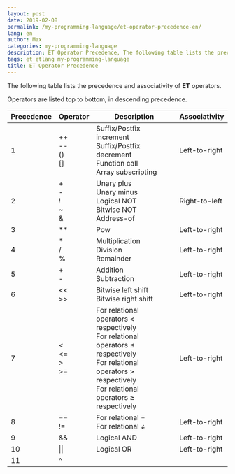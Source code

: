```yaml
---
layout: post
date: 2019-02-08
permalink: /my-programming-language/et-operator-precedence-en/
lang: en
author: Max
categories: my-programming-language
description: ET Operator Precedence, The following table lists the precedence and associativity of ET operators.
tags: et etlang my-programming-language
title: ET Operator Precedence
---
```


The following table lists the precedence and associativity of **ET** operators.

Operators are listed top to bottom, in descending precedence.


<!--more-->


| Precedence  | Operator | Description | Associativity |
| ------------- | ------------- | ------------ | ---------- |
| 1 | ++<br>--<br>()<br>[] | Suffix/Postfix increment<br>Suffix/Postfix decrement<br>Function call<br>Array subscripting | Left-to-right |
| 2 | +<br>-<br>!<br>~<br>& | Unary plus<br>Unary minus<br>Logical NOT<br>Bitwise NOT<br>Address-of | Right-to-left |
| 3 | ** | Pow | Left-to-right |
| 4 | *<br>/<br>% | Multiplication<br>Division<br>Remainder | Left-to-right |
| 5 | +<br>- | Addition<br>Subtraction | Left-to-right |
| 6 | \<<<br>\>> | Bitwise left shift<br>Bitwise right shift | Left-to-right |
| 7 | < <br><=<br>><br>>= | For relational operators < respectively<br>For relational operators ≤ respectively<br>For relational operators > respectively<br>For relational operators ≥ respectively | Left-to-right |
| 8 | ==<br>!= | For relational = <br>For relational ≠ | Left-to-right |
| 9 | && | Logical AND | Left-to-right |
| 10 | \|\| | Logical OR | Left-to-right |
| 11 | ^ | | |
